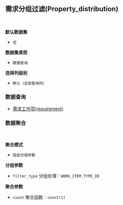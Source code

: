 ## 需求分组过滤(Property_distribution) <!-- {docsify-ignore-all} -->



<br>
<p class="panel-title"><b>默认数据集</b></p>

* `否`

<p class="panel-title"><b>数据集类型</b></p>

* `数据查询`

<p class="panel-title"><b>选择列级别</b></p>

* `默认（全部查询列）`




### 数据查询
  * [需求工作项(requirement)](module/ProjMgmt/Work_item/query/Requirement)

### 数据聚合

<br>
<p class="panel-title"><b>聚合模式</b></p>

* `指定分组参数`


<p class="panel-title"><b>分组参数</b></p>

* `filter_type`  分组处理：`WORK_ITEM_TYPE_ID`

<p class="panel-title"><b>聚合参数</b></p>

* `count`  聚合函数：`count(1)`
